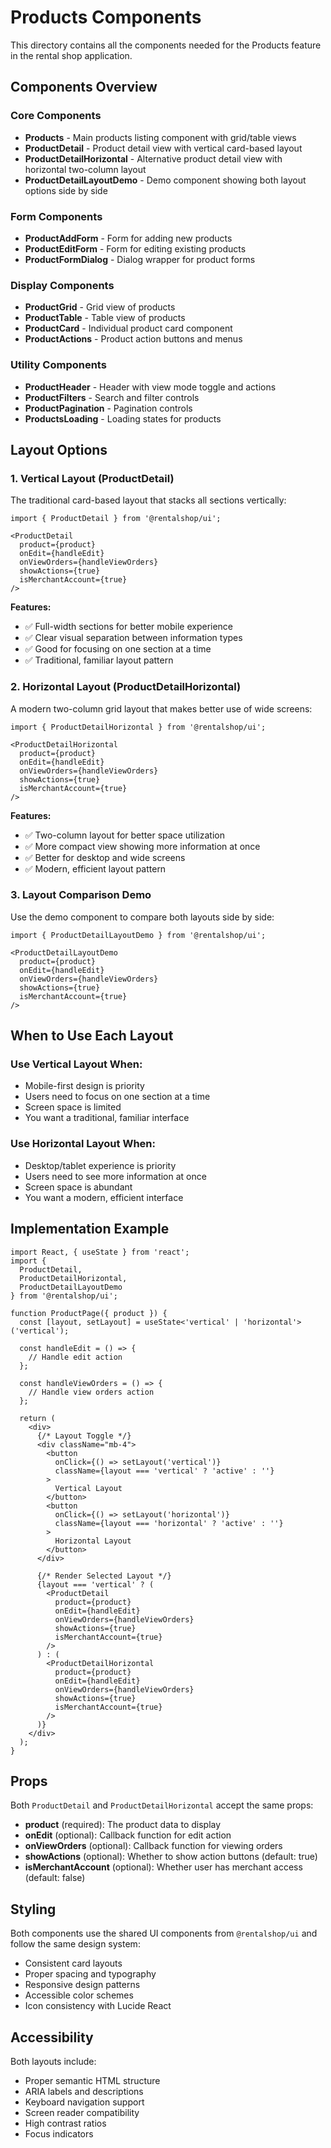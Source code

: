 # Products Components

This directory contains all the components needed for the Products feature in the rental shop application.

## Components Overview

### Core Components
- **Products** - Main products listing component with grid/table views
- **ProductDetail** - Product detail view with vertical card-based layout
- **ProductDetailHorizontal** - Alternative product detail view with horizontal two-column layout
- **ProductDetailLayoutDemo** - Demo component showing both layout options side by side

### Form Components
- **ProductAddForm** - Form for adding new products
- **ProductEditForm** - Form for editing existing products
- **ProductFormDialog** - Dialog wrapper for product forms

### Display Components
- **ProductGrid** - Grid view of products
- **ProductTable** - Table view of products
- **ProductCard** - Individual product card component
- **ProductActions** - Product action buttons and menus

### Utility Components
- **ProductHeader** - Header with view mode toggle and actions
- **ProductFilters** - Search and filter controls
- **ProductPagination** - Pagination controls
- **ProductsLoading** - Loading states for products

## Layout Options

### 1. Vertical Layout (ProductDetail)
The traditional card-based layout that stacks all sections vertically:

```tsx
import { ProductDetail } from '@rentalshop/ui';

<ProductDetail
  product={product}
  onEdit={handleEdit}
  onViewOrders={handleViewOrders}
  showActions={true}
  isMerchantAccount={true}
/>
```

**Features:**
- ✅ Full-width sections for better mobile experience
- ✅ Clear visual separation between information types
- ✅ Good for focusing on one section at a time
- ✅ Traditional, familiar layout pattern

### 2. Horizontal Layout (ProductDetailHorizontal)
A modern two-column grid layout that makes better use of wide screens:

```tsx
import { ProductDetailHorizontal } from '@rentalshop/ui';

<ProductDetailHorizontal
  product={product}
  onEdit={handleEdit}
  onViewOrders={handleViewOrders}
  showActions={true}
  isMerchantAccount={true}
/>
```

**Features:**
- ✅ Two-column layout for better space utilization
- ✅ More compact view showing more information at once
- ✅ Better for desktop and wide screens
- ✅ Modern, efficient layout pattern

### 3. Layout Comparison Demo
Use the demo component to compare both layouts side by side:

```tsx
import { ProductDetailLayoutDemo } from '@rentalshop/ui';

<ProductDetailLayoutDemo
  product={product}
  onEdit={handleEdit}
  onViewOrders={handleViewOrders}
  showActions={true}
  isMerchantAccount={true}
/>
```

## When to Use Each Layout

### Use Vertical Layout When:
- Mobile-first design is priority
- Users need to focus on one section at a time
- Screen space is limited
- You want a traditional, familiar interface

### Use Horizontal Layout When:
- Desktop/tablet experience is priority
- Users need to see more information at once
- Screen space is abundant
- You want a modern, efficient interface

## Implementation Example

```tsx
import React, { useState } from 'react';
import { 
  ProductDetail, 
  ProductDetailHorizontal,
  ProductDetailLayoutDemo 
} from '@rentalshop/ui';

function ProductPage({ product }) {
  const [layout, setLayout] = useState<'vertical' | 'horizontal'>('vertical');
  
  const handleEdit = () => {
    // Handle edit action
  };
  
  const handleViewOrders = () => {
    // Handle view orders action
  };

  return (
    <div>
      {/* Layout Toggle */}
      <div className="mb-4">
        <button 
          onClick={() => setLayout('vertical')}
          className={layout === 'vertical' ? 'active' : ''}
        >
          Vertical Layout
        </button>
        <button 
          onClick={() => setLayout('horizontal')}
          className={layout === 'horizontal' ? 'active' : ''}
        >
          Horizontal Layout
        </button>
      </div>

      {/* Render Selected Layout */}
      {layout === 'vertical' ? (
        <ProductDetail
          product={product}
          onEdit={handleEdit}
          onViewOrders={handleViewOrders}
          showActions={true}
          isMerchantAccount={true}
        />
      ) : (
        <ProductDetailHorizontal
          product={product}
          onEdit={handleEdit}
          onViewOrders={handleViewOrders}
          showActions={true}
          isMerchantAccount={true}
        />
      )}
    </div>
  );
}
```

## Props

Both `ProductDetail` and `ProductDetailHorizontal` accept the same props:

- **product** (required): The product data to display
- **onEdit** (optional): Callback function for edit action
- **onViewOrders** (optional): Callback function for viewing orders
- **showActions** (optional): Whether to show action buttons (default: true)
- **isMerchantAccount** (optional): Whether user has merchant access (default: false)

## Styling

Both components use the shared UI components from `@rentalshop/ui` and follow the same design system:
- Consistent card layouts
- Proper spacing and typography
- Responsive design patterns
- Accessible color schemes
- Icon consistency with Lucide React

## Accessibility

Both layouts include:
- Proper semantic HTML structure
- ARIA labels and descriptions
- Keyboard navigation support
- Screen reader compatibility
- High contrast ratios
- Focus indicators
